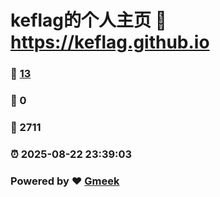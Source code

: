 # keflag的个人主页 :link: https://keflag.github.io 
### :page_facing_up: [13](https://keflag.github.io/tag.html) 
### :speech_balloon: 0 
### :hibiscus: 2711 
### :alarm_clock: 2025-08-22 23:39:03 
### Powered by :heart: [Gmeek](https://github.com/Meekdai/Gmeek)
